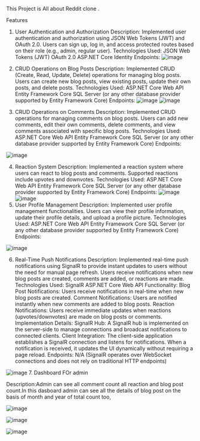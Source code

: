 This Project is All about Reddit clone .

Features
1. User Authentication and Authorization
Description: Implemented user authentication and authorization using JSON Web Tokens (JWT) and OAuth 2.0. Users can sign up, log in, and access protected routes based on their role (e.g., admin, regular user).
Technologies Used:
JSON Web Tokens (JWT)
OAuth 2.0
ASP.NET Core Identity
Endpoints:
![image](https://github.com/bhandarimanoj612/BisleriumAspDotnet-CleanArchitectureWebApi/assets/105379940/c8d363b9-a8fa-4fb5-95cc-68a3432c8e97)

2. CRUD Operations on Blog Posts
Description: Implemented CRUD (Create, Read, Update, Delete) operations for managing blog posts. Users can create new blog posts, view existing posts, update their own posts, and delete posts.
Technologies Used:
ASP.NET Core Web API
Entity Framework Core
SQL Server (or any other database provider supported by Entity Framework Core)
Endpoints:
![image](https://github.com/bhandarimanoj612/BisleriumAspDotnet-CleanArchitectureWebApi/assets/105379940/abb948f7-a0c1-4542-bde0-ea0700944b38)
![image](https://github.com/bhandarimanoj612/BisleriumAspDotnet-CleanArchitectureWebApi/assets/105379940/e10ad2f1-6ec8-41c3-af35-fbb60c5ff347)
3. CRUD Operations on Comments
Description: Implemented CRUD operations for managing comments on blog posts. Users can add new comments, edit their own comments, delete comments, and view comments associated with specific blog posts.
Technologies Used:
ASP.NET Core Web API
Entity Framework Core
SQL Server (or any other database provider supported by Entity Framework Core)
Endpoints:

![image](https://github.com/bhandarimanoj612/BisleriumAspDotnet-CleanArchitectureWebApi/assets/105379940/af663722-c272-4346-8634-daa2cac9121f)

4. Reaction System
Description: Implemented a reaction system where users can react to blog posts and comments. Supported reactions include upvotes and downvotes.
Technologies Used:
ASP.NET Core Web API
Entity Framework Core
SQL Server (or any other database provider supported by Entity Framework Core)
Endpoints:
![image](https://github.com/bhandarimanoj612/BisleriumAspDotnet-CleanArchitectureWebApi/assets/105379940/3a2b2110-0e9a-4981-9353-1c9f1f343ea5)
![image](https://github.com/bhandarimanoj612/BisleriumAspDotnet-CleanArchitectureWebApi/assets/105379940/e356e152-977c-414e-9d81-1f065901cdec)
5. User Profile Management
Description: Implemented user profile management functionalities. Users can view their profile information, update their profile details, and upload a profile picture.
Technologies Used:
ASP.NET Core Web API
Entity Framework Core
SQL Server (or any other database provider supported by Entity Framework Core)
Endpoints:

![image](https://github.com/bhandarimanoj612/BisleriumAspDotnet-CleanArchitectureWebApi/assets/105379940/08ce49f5-8f74-4e98-8cdc-c2ed6fdabe7f)

6. Real-Time Push Notifications
Description: Implemented real-time push notifications using SignalR to provide instant updates to users without the need for manual page refresh. Users receive notifications when new blog posts are created, comments are added, or reactions are made.
Technologies Used:
SignalR
ASP.NET Core Web API
Functionality:
Blog Post Notifications: Users receive notifications in real-time when new blog posts are created.
Comment Notifications: Users are notified instantly when new comments are added to blog posts.
Reaction Notifications: Users receive immediate updates when reactions (upvotes/downvotes) are made on blog posts or comments.
Implementation Details:
SignalR Hub: A SignalR hub is implemented on the server-side to manage connections and broadcast notifications to connected clients.
Client Integration: The client-side application establishes a SignalR connection and listens for notifications. When a notification is received, it updates the UI dynamically without requiring a page reload.
Endpoints:
N/A (SignalR operates over WebSocket connections and does not rely on traditional HTTP endpoints)

![image](https://github.com/bhandarimanoj612/BisleriumAspDotnet-CleanArchitectureWebApi/assets/105379940/33a62238-3ece-408d-8b90-b812876edc2d)
7. Dashboard FOr admin

Description:Admin can see all comment count all reaction and  blog post count.In this dasboard admin can see all the details of blog post on the basis of month and year of total count too,

![image](https://github.com/bhandarimanoj612/BisleriumAspDotnet-CleanArchitectureWebApi/assets/105379940/2b4390d6-6225-4b5d-828b-73ee2934d770)

![image](https://github.com/bhandarimanoj612/BisleriumAspDotnet-CleanArchitectureWebApi/assets/105379940/7c1dacd4-bc76-4e8e-b033-52834c70ade0)

![image](https://github.com/bhandarimanoj612/BisleriumAspDotnet-CleanArchitectureWebApi/assets/105379940/4262cda9-f58d-4312-81f3-d16655f5ad75)

